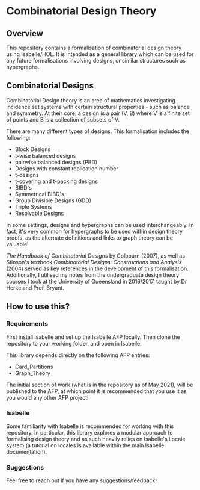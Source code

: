 # Combinatorial Design Theory 

## Overview

This repository contains a formalisation of combinatorial design theory using Isabelle/HOL. It is intended as a general library which can be used for any future formalisations involving designs, or similar structures such as hypergraphs. 

## Combinatorial Designs

Combinatorial Design theory is an area of mathematics investigating incidence set systems with certain structural properties - such as balance and symmetry. At their core, a design is a pair (V, B) where V is a finite set of points and B is a collection of subsets of V. 

There are many different types of designs. This formalisation includes the following: 
- Block Designs
- t-wise balanced designs
- pairwise balanced designs (PBD)
- Designs with constant replication number
- t-designs
- t-covering and t-packing designs
- BIBD's
- Symmetrical BIBD's
- Group Divisible Designs (GDD)
- Triple Systems
- Resolvable Designs

In some settings, designs and hypergraphs can be used interchangeably. In fact, it's very common for hypergraphs to be used within design theory proofs, as the alternate definitions and links to graph theory can be valuable!

*The Handbook of Combinatorial Designs* by Colbourn (2007), as well as Stinson's textbook *Combinatorial Designs: Constructions and Analysis* (2004) served as key references in the development of this formalisation. Additionally, I utilised my notes from the undergraduate design theory courses I took at the University of Queensland in 2016/2017, taught by Dr Herke and Prof. Bryant. 

## How to use this? 

### Requirements

First install Isabelle and set up the Isabelle AFP locally. Then clone the repository to your working folder, and open in Isabelle.

This library depends directly on the following AFP entries: 
- Card_Partitions
- Graph_Theory

The initial section of work (what is in the repository as of May 2021), will be published to the AFP, at which point it is recommended that you use it as you would any other AFP project!

### Isabelle
Some familiarity with Isabelle is recommended for working with this repository. In particular, this library explores a modular approach to formalising design theory and as such heavily relies on Isabelle's Locale system (a tutorial on locales is available within the main Isabelle documentation).

### Suggestions
Feel free to reach out if you have any suggestions/feedback!